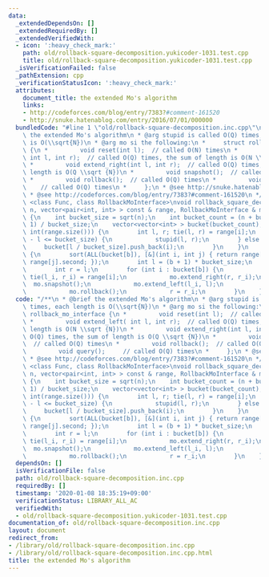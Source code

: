 ```yaml
---
data:
  _extendedDependsOn: []
  _extendedRequiredBy: []
  _extendedVerifiedWith:
  - icon: ':heavy_check_mark:'
    path: old/rollback-square-decomposition.yukicoder-1031.test.cpp
    title: old/rollback-square-decomposition.yukicoder-1031.test.cpp
  _isVerificationFailed: false
  _pathExtension: cpp
  _verificationStatusIcon: ':heavy_check_mark:'
  attributes:
    document_title: the extended Mo's algorithm
    links:
    - http://codeforces.com/blog/entry/7383?#comment-161520
    - http://snuke.hatenablog.com/entry/2016/07/01/000000
  bundledCode: "#line 1 \"old/rollback-square-decomposition.inc.cpp\"\n/**\n * @brief\
    \ the extended Mo's algorithm\n * @arg stupid is called O(Q) times, each length\
    \ is O(\\sqrt{N})\n * @arg mo si the following:\n *     struct rollback_mo_interface\
    \ {\n *         void reset(int l);  // called O(N) times\n *         void extend_left(\
    \ int l, int r);  // called O(Q) times, the sum of length is O(N \\sqrt {N})\n\
    \ *         void extend_right(int l, int r);  // called O(Q) times, the sum of\
    \ length is O(Q \\sqrt {N})\n *         void snapshot();  // called O(Q) times\n\
    \ *         void rollback();  // called O(Q) times\n *         void query(); \
    \    // called O(Q) times\n *     };\n * @see http://snuke.hatenablog.com/entry/2016/07/01/000000\n\
    \ * @see http://codeforces.com/blog/entry/7383?#comment-161520\n */\ntemplate\
    \ <class Func, class RollbackMoInterface>\nvoid rollback_square_decomposition(int\
    \ n, vector<pair<int, int> > const & range, RollbackMoInterface & mo, Func stupid)\
    \ {\n    int bucket_size = sqrt(n);\n    int bucket_count = (n + bucket_size -\
    \ 1) / bucket_size;\n    vector<vector<int> > bucket(bucket_count);\n    REP (i,\
    \ int(range.size())) {\n        int l, r; tie(l, r) = range[i];\n        if (r\
    \ - l <= bucket_size) {\n            stupid(l, r);\n        } else {\n       \
    \     bucket[l / bucket_size].push_back(i);\n        }\n    }\n    REP (b, bucket_count)\
    \ {\n        sort(ALL(bucket[b]), [&](int i, int j) { return range[i].second <\
    \ range[j].second; });\n        int l = (b + 1) * bucket_size;\n        mo.reset(l);\n\
    \        int r = l;\n        for (int i : bucket[b]) {\n            int l_i, r_i;\
    \ tie(l_i, r_i) = range[i];\n            mo.extend_right(r, r_i);\n          \
    \  mo.snapshot();\n            mo.extend_left(l_i, l);\n            mo.query();\n\
    \            mo.rollback();\n            r = r_i;\n        }\n    }\n}\n"
  code: "/**\n * @brief the extended Mo's algorithm\n * @arg stupid is called O(Q)\
    \ times, each length is O(\\sqrt{N})\n * @arg mo si the following:\n *     struct\
    \ rollback_mo_interface {\n *         void reset(int l);  // called O(N) times\n\
    \ *         void extend_left( int l, int r);  // called O(Q) times, the sum of\
    \ length is O(N \\sqrt {N})\n *         void extend_right(int l, int r);  // called\
    \ O(Q) times, the sum of length is O(Q \\sqrt {N})\n *         void snapshot();\
    \  // called O(Q) times\n *         void rollback();  // called O(Q) times\n *\
    \         void query();     // called O(Q) times\n *     };\n * @see http://snuke.hatenablog.com/entry/2016/07/01/000000\n\
    \ * @see http://codeforces.com/blog/entry/7383?#comment-161520\n */\ntemplate\
    \ <class Func, class RollbackMoInterface>\nvoid rollback_square_decomposition(int\
    \ n, vector<pair<int, int> > const & range, RollbackMoInterface & mo, Func stupid)\
    \ {\n    int bucket_size = sqrt(n);\n    int bucket_count = (n + bucket_size -\
    \ 1) / bucket_size;\n    vector<vector<int> > bucket(bucket_count);\n    REP (i,\
    \ int(range.size())) {\n        int l, r; tie(l, r) = range[i];\n        if (r\
    \ - l <= bucket_size) {\n            stupid(l, r);\n        } else {\n       \
    \     bucket[l / bucket_size].push_back(i);\n        }\n    }\n    REP (b, bucket_count)\
    \ {\n        sort(ALL(bucket[b]), [&](int i, int j) { return range[i].second <\
    \ range[j].second; });\n        int l = (b + 1) * bucket_size;\n        mo.reset(l);\n\
    \        int r = l;\n        for (int i : bucket[b]) {\n            int l_i, r_i;\
    \ tie(l_i, r_i) = range[i];\n            mo.extend_right(r, r_i);\n          \
    \  mo.snapshot();\n            mo.extend_left(l_i, l);\n            mo.query();\n\
    \            mo.rollback();\n            r = r_i;\n        }\n    }\n}\n"
  dependsOn: []
  isVerificationFile: false
  path: old/rollback-square-decomposition.inc.cpp
  requiredBy: []
  timestamp: '2020-01-08 18:35:19+09:00'
  verificationStatus: LIBRARY_ALL_AC
  verifiedWith:
  - old/rollback-square-decomposition.yukicoder-1031.test.cpp
documentation_of: old/rollback-square-decomposition.inc.cpp
layout: document
redirect_from:
- /library/old/rollback-square-decomposition.inc.cpp
- /library/old/rollback-square-decomposition.inc.cpp.html
title: the extended Mo's algorithm
---
```

